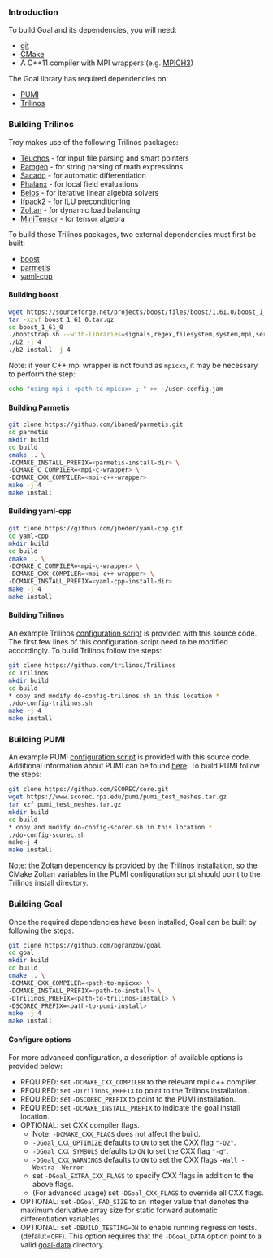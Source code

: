### Introduction

To build Goal and its dependencies, you will need:
- [git][0]
- [CMake][1]
- A C++11 compiler with MPI wrappers (e.g. [MPICH3][2])

The Goal library has required dependencies on:
- [PUMI][3]
- [Trilinos][4]

### Building Trilinos

Troy makes use of the following Trilinos packages:
- [Teuchos][5] - for input file parsing and smart pointers
- [Pamgen][6] - for string parsing of math expressions
- [Sacado][7] - for automatic differentiation
- [Phalanx][8] - for local field evaluations
- [Belos][9] - for iterative linear algebra solvers
- [Ifpack2][10] - for ILU preconditioning
- [Zoltan][11] - for dynamic load balancing
- [MiniTensor][12] - for tensor algebra

To build these Trilinos packages, two external
dependencies must first be built:
- [boost][13]
- [parmetis][14]
- [yaml-cpp][15]

#### Building boost

```bash
wget https://sourceforge.net/projects/boost/files/boost/1.61.0/boost_1_61_0.tar.gz
tar -xzvf boost_1_61_0.tar.gz
cd boost_1_61_0
./bootstrap.sh --with-libraries=signals,regex,filesystem,system,mpi,serialization,thread,program_options,exception --prefix=<path-to-boost-install>
./b2 -j 4
./b2 install -j 4
```

Note: if your C++ mpi wrapper is not found as `mpicxx`, it may
be necessary to perform the step:

```bash
echo "using mpi : <path-to-mpicxx> ; " >> ~/user-config.jam
```

#### Building Parmetis

```bash
git clone https://github.com/ibaned/parmetis.git
cd parmetis
mkdir build
cd build
cmake .. \
-DCMAKE_INSTALL_PREFIX=<parmetis-install-dir> \
-DCMAKE_C_COMPILER=<mpi-c-wrapper> \
-DCMAKE_CXX_COMPILER=<mpi-c++-wrapper>
make -j 4
make install
```

#### Building yaml-cpp

```bash
git clone https://github.com/jbeder/yaml-cpp.git
cd yaml-cpp
mkdir build
cd build
cmake .. \
-DCMAKE_C_COMPILER=<mpi-c-wrapper> \
-DCMAKE_CXX_COMPILER=<mpi-c++-wrapper> \
-DCMAKE_INSTALL_PREFIX=<yaml-cpp-install-dir>
make -j 4
make install
```

#### Building Trilinos

An example Trilinos [configuration script][16] is
provided with this source code. The first few lines
of this configuration script need to be modified
accordingly. To build Trilinos follow the steps:

```bash
git clone https://github.com/trilinos/Trilinos
cd Trilinos
mkdir build
cd build
* copy and modify do-config-trilinos.sh in this location *
./do-config-trilinos.sh
make -j 4
make install
```

### Building PUMI

An example PUMI [configuration script][17] is
provided with this source code. Additional information
about PUMI can be found [here][18]. To build PUMI
follow the steps:

```bash
git clone https://github.com/SCOREC/core.git
wget https://www.scorec.rpi.edu/pumi/pumi_test_meshes.tar.gz
tar xzf pumi_test_meshes.tar.gz
mkdir build
cd build
* copy and modify do-config-scorec.sh in this location *
./do-config-scorec.sh
make-j 4
make install
```

Note: the Zoltan dependency is provided by the
Trilinos installation, so the CMake Zoltan variables
in the PUMI configuration script should point to the
Trilinos install directory.

### Building Goal

Once the required dependencies have been installed,
Goal can be built by following the steps:

```bash
git clone https://github.com/bgranzow/goal
cd goal
mkdir build
cd build
cmake .. \
-DCMAKE_CXX_COMPILER=<path-to-mpicxx> \
-DCMAKE_INSTALL_PREFIX=<path-to-install> \
-DTrilinos_PREFIX=<path-to-trilinos-install> \
-DSCOREC_PREFIX=<path-to-pumi-install>
make -j 4
make install
```

#### Configure options

For more advanced configuration, a description of
available options is provided below:

* REQUIRED: set `-DCMAKE_CXX_COMPILER` to the relevant mpi c++ compiler.
* REQUIRED: set `-DTrilinos_PREFIX` to point to the Trilinos installation.
* REQUIRED: set `-DSCOREC_PREFIX` to point to the PUMI installation.
* REQUIRED: set `-DCMAKE_INSTALL_PREFIX` to indicate the goal install location.
* OPTIONAL: set CXX compiler flags.
  * Note: `-DCMAKE_CXX_FLAGS` does not affect the build.
  * `-DGoal_CXX_OPTIMIZE` defaults to `ON` to set the CXX flag `"-O2"`.
  * `-DGoal_CXX_SYMBOLS` defaults to `ON` to set the CXX flag `"-g"`.
  * `-DGoal_CXX_WARNINGS` defaults to `ON` to set the CXX flags
  `-Wall -Wextra -Werror`
  * set `-DGoal_EXTRA_CXX_FLAGS` to specify CXX flags in addition
  to the above flags.
  * (For advanced usage) set `-DGoal_CXX_FLAGS` to override all CXX flags.
* OPTIONAL: set `-DGoal_FAD_SIZE` to an integer value that denotes the
maximum derivative array size for static forward automatic differentiation
variables.
* OPTIONAL: set `-DBUILD_TESTING=ON` to enable running regression tests.
(defalut=`OFF`). This option requires that the `-DGoal_DATA` option point
to a valid [goal-data][19] directory.

[0]:https://git-scm.com
[1]:https://cmake.org
[2]:https://www.mpich.org
[3]:https://github.com/scorec/core
[4]:https://github.com/trilinos/Trilinos
[5]:https://trilinos.org/packages/teuchos
[6]:https://trilinos.org/packages/pamgen
[7]:https://trilinos.org/packages/sacado
[8]:https://trilinos.org/packages/phalanx
[9]:https://trilinos.org/packages/belos
[10]:https://trilinos.org/packages/ifpack2
[11]:https://trilinos.org/packages/zoltan
[12]:https://github.com/trilinos/Trilinos/tree/master/packages/minitensor
[13]:http://www.boost.org
[14]:http://glaros.dtc.umn.edu/gkhome/metis/parmetis/overview
[15]:https://github.com/jbeder/yaml-cpp
[16]:https://github.com/bgranzow/goal/blob/master/aux/do-config-trilinos.sh
[17]:https://github.com/bgranzow/goal/blob/master/aux/do-config-scorec.sh
[18]:https://github.com/SCOREC/core/wiki/General-Build-instructions
[19]:https://github.com/bgranzow/goal-data
